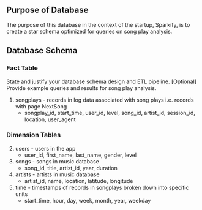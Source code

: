 ## Purpose of Database

The purpose of this database in the context of the startup, Sparkify, is to create a star schema optimized for queries on song play analysis.

## Database Schema

### Fact Table


State and justify your database schema design and ETL pipeline.
[Optional] Provide example queries and results for song play analysis.

1. songplays - records in log data associated with song plays i.e. records with page NextSong
    - songplay_id, start_time, user_id, level, song_id, artist_id, session_id, location, user_agent


### Dimension Tables

2. users - users in the app
    - user_id, first_name, last_name, gender, level
3. songs - songs in music database
    - song_id, title, artist_id, year, duration
4. artists - artists in music database
    - artist_id, name, location, latitude, longitude
5. time - timestamps of records in songplays broken down into specific units
    - start_time, hour, day, week, month, year, weekday